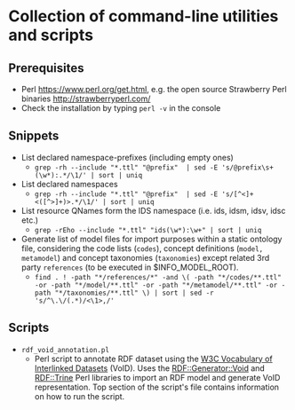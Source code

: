 # Collection of command-line utilities and scripts

## Prerequisites
- Perl https://www.perl.org/get.html, e.g. the open source Strawberry Perl binaries http://strawberryperl.com/
- Check the installation by typing `perl -v` in the console

## Snippets
- List declared namespace-prefixes (including empty ones)
    - `grep -rh --include "*.ttl" "@prefix"  | sed -E 's/@prefix\s+(\w*):.*/\1/' | sort | uniq`
- List declared namespaces
    - `grep -rh --include "*.ttl" "@prefix"  | sed -E 's/[^<]+<([^>]+)>.*/\1/' | sort | uniq`
- List resource QNames form the IDS namespace (i.e. ids, idsm, idsv, idsc etc.)
    - `grep -rEho --include "*.ttl" "ids(\w*):\w+" | sort | uniq`
- Generate list of model files for import purposes within a static ontology file, considering the code lists (`codes`), concept definitions (`model, metamodel`) and concept taxonomies (`taxonomies`) except related 3rd party `references` (to be executed in $INFO_MODEL_ROOT).
    - `find . ! -path "*/references/*" -and \( -path "*/codes/**.ttl" -or -path "*/model/**.ttl" -or -path "*/metamodel/**.ttl" -or -path "*/taxonomies/**.ttl" \) | sort | sed -r 's/^\.\/(.*)/<\1>,/'`

## Scripts
- `rdf_void_annotation.pl`
    - Perl script to annotate RDF dataset using the [W3C Vocabulary of Interlinked Datasets](https://www.w3.org/TR/void/) (VoID).
    Uses the [RDF::Generator::Void](https://metacpan.org/pod/RDF::Generator::Void) and [RDF::Trine](https://metacpan.org/pod/RDF::Trine) Perl libraries to import an RDF model and generate VoID representation. Top section of the script's file contains information on how to run the script.
